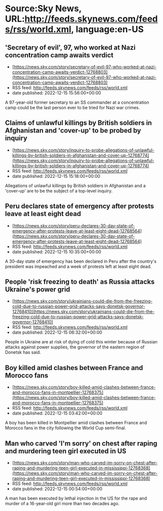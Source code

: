 # Source:Sky News, URL:http://feeds.skynews.com/feeds/rss/world.xml, language:en-US

## 'Secretary of evil', 97, who worked at Nazi concentration camp awaits verdict
 - [https://news.sky.com/story/secretary-of-evil-97-who-worked-at-nazi-concentration-camp-awaits-verdict-12768803](https://news.sky.com/story/secretary-of-evil-97-who-worked-at-nazi-concentration-camp-awaits-verdict-12768803)
 - RSS feed: http://feeds.skynews.com/feeds/rss/world.xml
 - date published: 2022-12-15 15:56:00+00:00

A 97-year-old former secretary to an SS commander at a concentration camp could be the last person ever to be tried for Nazi war crimes.

## Claims of unlawful killings by British soldiers in Afghanistan and 'cover-up' to be probed by inquiry
 - [https://news.sky.com/story/inquiry-to-probe-allegations-of-unlawful-killings-by-british-soldiers-in-afghanistan-and-cover-up-12768774](https://news.sky.com/story/inquiry-to-probe-allegations-of-unlawful-killings-by-british-soldiers-in-afghanistan-and-cover-up-12768774)
 - RSS feed: http://feeds.skynews.com/feeds/rss/world.xml
 - date published: 2022-12-15 15:18:00+00:00

Allegations of unlawful killings by British soldiers in Afghanistan and a 'cover-up' are to be the subject of a top-level inquiry.

## Peru declares state of emergency after protests leave at least eight dead
 - [https://news.sky.com/story/peru-declares-30-day-state-of-emergency-after-protests-leave-at-least-eight-dead-12768564](https://news.sky.com/story/peru-declares-30-day-state-of-emergency-after-protests-leave-at-least-eight-dead-12768564)
 - RSS feed: http://feeds.skynews.com/feeds/rss/world.xml
 - date published: 2022-12-15 10:35:00+00:00

A 30-day state of emergency has been declared in Peru after the country's president was impeached and a week of protests left at least eight dead.

## People 'risk freezing to death' as Russia attacks Ukraine's power grid
 - [https://news.sky.com/story/ukrainians-could-die-from-the-freezing-cold-due-to-russian-power-grid-attacks-says-donetsk-governor-12768410](https://news.sky.com/story/ukrainians-could-die-from-the-freezing-cold-due-to-russian-power-grid-attacks-says-donetsk-governor-12768410)
 - RSS feed: http://feeds.skynews.com/feeds/rss/world.xml
 - date published: 2022-12-15 06:32:00+00:00

People in Ukraine are at risk of dying of cold this winter because of Russian attacks against power supplies, the governor of the eastern region of Donetsk has said.

## Boy killed amid clashes between France and Morocco fans
 - [https://news.sky.com/story/boy-killed-amid-clashes-between-france-and-morocco-fans-in-montpellier-12768375](https://news.sky.com/story/boy-killed-amid-clashes-between-france-and-morocco-fans-in-montpellier-12768375)
 - RSS feed: http://feeds.skynews.com/feeds/rss/world.xml
 - date published: 2022-12-15 03:42:00+00:00

A boy has been killed in Montpellier amid clashes between France and Morocco fans in the city following the World Cup semi-final.

## Man who carved 'I'm sorry' on chest after raping and murdering teen girl executed in US
 - [https://news.sky.com/story/man-who-carved-im-sorry-on-chest-after-raping-and-murdering-teen-girl-executed-in-mississippi-12768368](https://news.sky.com/story/man-who-carved-im-sorry-on-chest-after-raping-and-murdering-teen-girl-executed-in-mississippi-12768368)
 - RSS feed: http://feeds.skynews.com/feeds/rss/world.xml
 - date published: 2022-12-15 00:54:00+00:00

A man has been executed by lethal injection in the US for the rape and murder of a 16-year-old girl more than two decades ago.

